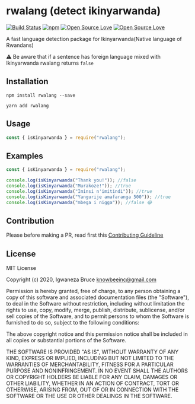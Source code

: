 # rwalang (detect ikinyarwanda)

[![Build Status](https://travis-ci.com/knowbee/rwalang.svg?token=yN9jXnk59suszMqNsJJb&branch=master)](https://travis-ci.com/knowbee/rwalang)
[![npm](https://img.shields.io/npm/dt/rwalang.svg)](https://www.npmjs.com/package/rwalang)
[![Open Source Love](https://badges.frapsoft.com/os/v1/open-source.svg?v=102)](https://github.com/ellerbrock/open-source-badge/)
[![Open Source Love](https://badges.frapsoft.com/os/mit/mit.svg?v=102)](https://github.com/ellerbrock/open-source-badge/)

A fast language detection package for Ikinyarwanda(Native language of Rwandans)

⚠ Be aware that if a sentence has foreign language mixed with Ikinyarwanda rwalang returns `false`

## Installation

```
npm install rwalang --save
```

```
yarn add rwalang
```

## Usage

```js
const { isKinyarwanda } = require("rwalang");
```

## Examples

```js
const { isKinyarwanda } = require("rwalang");

console.log(isKinyarwanda("Thank you!")); //false
console.log(isKinyarwanda("Murakoze!")); //true
console.log(isKinyarwanda("Iminsi n'imitindi")); //true
console.log(isKinyarwanda("Yangurije amafaranga 500")); //true
console.log(isKinyarwanda("mbega i nigga")); //false 😂
```

## Contribution

Please before making a PR, read first this [Contributing Guideline](./CONTRIBUTING.md)

## License

MIT License

Copyright (c) 2020, Igwaneza Bruce <knowbeeinc@gmail.com>

Permission is hereby granted, free of charge, to any person obtaining a copy
of this software and associated documentation files (the "Software"), to deal
in the Software without restriction, including without limitation the rights
to use, copy, modify, merge, publish, distribute, sublicense, and/or sell
copies of the Software, and to permit persons to whom the Software is
furnished to do so, subject to the following conditions:

The above copyright notice and this permission notice shall be included in all
copies or substantial portions of the Software.

THE SOFTWARE IS PROVIDED "AS IS", WITHOUT WARRANTY OF ANY KIND, EXPRESS OR
IMPLIED, INCLUDING BUT NOT LIMITED TO THE WARRANTIES OF MERCHANTABILITY,
FITNESS FOR A PARTICULAR PURPOSE AND NONINFRINGEMENT. IN NO EVENT SHALL THE
AUTHORS OR COPYRIGHT HOLDERS BE LIABLE FOR ANY CLAIM, DAMAGES OR OTHER
LIABILITY, WHETHER IN AN ACTION OF CONTRACT, TORT OR OTHERWISE, ARISING FROM,
OUT OF OR IN CONNECTION WITH THE SOFTWARE OR THE USE OR OTHER DEALINGS IN THE
SOFTWARE.
